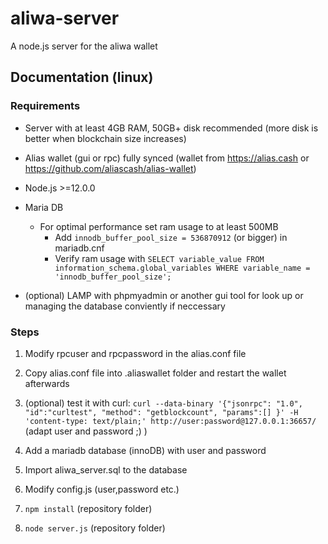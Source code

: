 # aliwa-server
A node.js server for the aliwa wallet

## Documentation (linux)

### Requirements
* Server with at least 4GB RAM, 50GB+ disk recommended (more disk is better when blockchain size increases)

* Alias wallet (gui or rpc) fully synced (wallet from https://alias.cash or https://github.com/aliascash/alias-wallet)

* Node.js >=12.0.0

* Maria DB
  * For optimal performance set ram usage to at least 500MB
    * Add `innodb_buffer_pool_size = 536870912` (or bigger) in mariadb.cnf 
    * Verify ram usage with  `SELECT variable_value FROM information_schema.global_variables WHERE variable_name = 'innodb_buffer_pool_size';`

* (optional) LAMP with phpmyadmin or another gui tool for look up or managing the database conviently if neccessary


### Steps

1. Modify rpcuser and rpcpassword in the alias.conf file

2. Copy alias.conf file into .aliaswallet folder and restart the wallet afterwards

3. (optional) test it with curl: `curl --data-binary '{"jsonrpc": "1.0", "id":"curltest", "method": "getblockcount", "params":[] }' -H 'content-type: text/plain;' http://user:password@127.0.0.1:36657/` (adapt user and password ;) )

4. Add a mariadb database (innoDB) with user and password

5. Import aliwa_server.sql to the database

6. Modify config.js (user,password etc.)

7. `npm install` (repository folder)

8. `node server.js` (repository folder)
